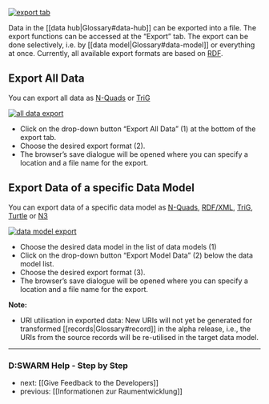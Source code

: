 [![export tab](https://avgl.mybalsamiq.com/mockups/2366036.png?key=27106ea66faf01c9ad98a275eac48683ac53bf00)](https://avgl.mybalsamiq.com/mockups/2366036.png?key=27106ea66faf01c9ad98a275eac48683ac53bf00 "Export Tab")

Data in the [[data hub|Glossary#data-hub]] can be exported into a file. The export functions can be accessed at the “Export” tab. The export can be done selectively, i.e. by [[data model|Glossary#data-model]] or everything at once. Currently, all available export formats are based on [RDF](http://wikipedia.org/wiki/Resource_Description_Framework).

## Export All Data

You can export all data as [N-Quads](http://sw.deri.org/2008/07/n-quads/) or [TriG](http://www.w3.org/TR/trig/)

[![all data export](https://avgl.mybalsamiq.com/mockups/2366062.png?key=27106ea66faf01c9ad98a275eac48683ac53bf00)](https://avgl.mybalsamiq.com/mockups/2366062.png?key=27106ea66faf01c9ad98a275eac48683ac53bf00 "ALL Data Export")

* Click on the drop-down button “Export All Data” (1) at the bottom of the export tab.
* Choose the desired export format (2).
* The browser’s save dialogue will be opened where you can specify a location and a file name for the export.

## Export Data of a specific Data Model

You can export data of a specific data model as [N-Quads](http://sw.deri.org/2008/07/n-quads/), [RDF/XML](http://www.w3.org/TR/REC-rdf-syntax/), [TriG](http://www.w3.org/TR/trig/), [Turtle](http://www.w3.org/TR/turtle/) or [N3](http://www.w3.org/TeamSubmission/n3/)

[![data model export](https://avgl.mybalsamiq.com/mockups/2366157.png?key=27106ea66faf01c9ad98a275eac48683ac53bf00)](https://avgl.mybalsamiq.com/mockups/2366157.png?key=27106ea66faf01c9ad98a275eac48683ac53bf00 "Data Model Export")

* Choose the desired data model in the list of data models (1)
* Click on the drop-down button “Export Model Data” (2) below the data model list.
* Choose the desired export format (3).
* The browser’s save dialogue will be opened where you can specify a location and a file name for the export.

__Note:__
* URI utilisation in exported data: New URIs will not yet be generated for transformed [[records|Glossary#record]] in the alpha release, i.e., the URIs from the source records will be re-utilised in the target data model.

-----------------------------------
### D:SWARM Help - Step by Step

* next: [[Give Feedback to the Developers]]
* previous: [[Informationen zur Raumentwicklung]]